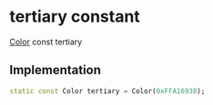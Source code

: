 


# tertiary constant







[Color](https://api.flutter.dev/flutter/dart-ui/Color-class.html) const tertiary
  







## Implementation

```dart
static const Color tertiary = Color(0xFFA16938);
```







